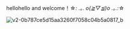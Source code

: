 hellohello and welcome！☆*: .｡. o(≧▽≦)o .｡.:*☆


![v2-0b787ce5d15aa3260f7058c04b5a0817_b](https://user-images.githubusercontent.com/104637849/235698635-80ddf5e6-6319-4af5-8a7b-a234548c55bf.gif)
